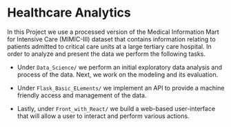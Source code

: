 # Healthcare Analytics

In this Project we use a processed version of the Medical Information Mart for Intensive Care (MIMIC-III) dataset that contains information relating to patients admitted 
to critical care units at a large tertiary care hospital. In order to analyze and present the data we perform the following tasks.

* Under `Data_Science/` we perform an initial exploratory data analysis and process of the data. Next, we work on the modeling and its evaluation.

* Under `Flask_Basic_ELements/` we implement an API to provide a machine friendly access and management of the data.

* Lastly, under `Front_with_React/` we build a web-based user-interface that will allow a user to interact and perform various actions.
